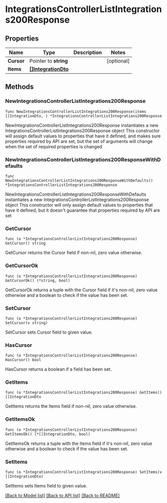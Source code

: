 # IntegrationsControllerListIntegrations200Response

## Properties

Name | Type | Description | Notes
------------ | ------------- | ------------- | -------------
**Cursor** | Pointer to **string** |  | [optional] 
**Items** | [**[]IntegrationDto**](IntegrationDto.md) |  | 

## Methods

### NewIntegrationsControllerListIntegrations200Response

`func NewIntegrationsControllerListIntegrations200Response(items []IntegrationDto, ) *IntegrationsControllerListIntegrations200Response`

NewIntegrationsControllerListIntegrations200Response instantiates a new IntegrationsControllerListIntegrations200Response object
This constructor will assign default values to properties that have it defined,
and makes sure properties required by API are set, but the set of arguments
will change when the set of required properties is changed

### NewIntegrationsControllerListIntegrations200ResponseWithDefaults

`func NewIntegrationsControllerListIntegrations200ResponseWithDefaults() *IntegrationsControllerListIntegrations200Response`

NewIntegrationsControllerListIntegrations200ResponseWithDefaults instantiates a new IntegrationsControllerListIntegrations200Response object
This constructor will only assign default values to properties that have it defined,
but it doesn't guarantee that properties required by API are set

### GetCursor

`func (o *IntegrationsControllerListIntegrations200Response) GetCursor() string`

GetCursor returns the Cursor field if non-nil, zero value otherwise.

### GetCursorOk

`func (o *IntegrationsControllerListIntegrations200Response) GetCursorOk() (*string, bool)`

GetCursorOk returns a tuple with the Cursor field if it's non-nil, zero value otherwise
and a boolean to check if the value has been set.

### SetCursor

`func (o *IntegrationsControllerListIntegrations200Response) SetCursor(v string)`

SetCursor sets Cursor field to given value.

### HasCursor

`func (o *IntegrationsControllerListIntegrations200Response) HasCursor() bool`

HasCursor returns a boolean if a field has been set.

### GetItems

`func (o *IntegrationsControllerListIntegrations200Response) GetItems() []IntegrationDto`

GetItems returns the Items field if non-nil, zero value otherwise.

### GetItemsOk

`func (o *IntegrationsControllerListIntegrations200Response) GetItemsOk() (*[]IntegrationDto, bool)`

GetItemsOk returns a tuple with the Items field if it's non-nil, zero value otherwise
and a boolean to check if the value has been set.

### SetItems

`func (o *IntegrationsControllerListIntegrations200Response) SetItems(v []IntegrationDto)`

SetItems sets Items field to given value.



[[Back to Model list]](../README.md#documentation-for-models) [[Back to API list]](../README.md#documentation-for-api-endpoints) [[Back to README]](../README.md)


